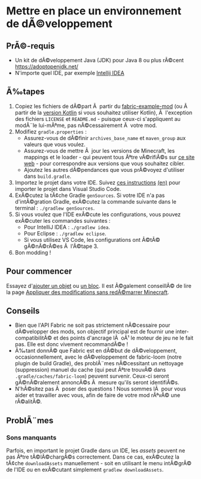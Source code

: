 # Mettre en place un environnement de dÃ©veloppement

## PrÃ©-requis

- Un kit de dÃ©veloppement Java (JDK) pour Java 8 ou plus rÃ©cent
  <https://adoptopenjdk.net/>
- N'importe quel IDE, par exemple [Intellij IDEA](https://www.jetbrains.com/idea/download/#section=windows)

## Ã‰tapes

1. Copiez les fichiers de dÃ©part Ã  partir du
   [fabric-example-mod](https://github.com/FabricMC/fabric-example-mod/)
   (ou Ã  partir de la [version  Kotlin](https://github.com/natanfudge/fabric-example-mod-kotlin) si
   vous souhaitez utiliser Kotlin), Ã  l'exception des fichiers
   `LICENSE` et `README.md` - puisque ceux-ci s'appliquent au modÃ¨le
   lui-mÃªme, pas nÃ©cessairement Ã  votre mod.
2. Modifiez `gradle.properties` :
   - Assurez-vous de dÃ©finir `archives_base_name` et `maven_group`
     aux valeurs que vous voulez.
   - Assurez-vous de mettre Ã  jour les versions de Minecraft, les
     mappings et le loader - qui peuvent tous Ãªtre vÃ©rifiÃ©s sur [ce    site web](https://modmuss50.me/fabric.html) - pour correspondre
     aux versions que vous souhaitez cibler.
   - Ajoutez les autres dÃ©pendances que vous prÃ©voyez d'utiliser dans
     `build.gradle`.
3. Importez le projet dans votre IDE. Suivez [ces  instructions](../../French/tutoriel/mise_en_place_vscode.md)
   [(en)](../../Other/vscode_setup.md) pour importer le projet dans Visual
   Studio Code.
4. ExÃ©cutez la tÃ¢che Gradle `genSources`. Si votre IDE n'a pas
   d'intÃ©gration Gradle, exÃ©cutez la commande suivante dans le terminal
   : `./gradlew genSources`.
5. Si vous voulez que l'IDE exÃ©cute les configurations, vous pouvez
   exÃ©cuter les commandes suivantes :
   - Pour IntelliJ IDEA : `./gradlew idea`.
   - Pour Eclipse : `./gradlew eclipse`.
   - Si vous utilisez VS Code, les configurations ont Ã©tÃ© gÃ©nÃ©rÃ©es Ã 
     l'Ã©tape 3.
6. Bon modding !

## Pour commencer

Essayez d'[ajouter un objet](../../French/tutoriel/objets.md) ou [un
bloc](../../French/tutoriel/blocs.md). Il est Ã©galement conseillÃ© de lire la page
[Appliquer des modifications sans redÃ©marrer
Minecraft](../../French/tutoriel/appliquer_modifications.md).

## Conseils

- Bien que l'API Fabric ne soit pas strictement nÃ©cessaire pour
  dÃ©velopper des mods, son objectif principal est de fournir une
  inter-compatibilitÃ© et des points d'ancrage lÃ  oÃ¹ le moteur de jeu
  ne le fait pas. Elle est donc vivement recommandÃ©e !
- Ã‰tant donnÃ© que Fabric est en dÃ©but de dÃ©veloppement,
  occasionnellement, avec le dÃ©veloppement de fabric-loom (notre
  plugin de build Gradle), des problÃ¨mes nÃ©cessitant un nettoyage
  (suppression) manuel du cache (qui peut Ãªtre trouvÃ© dans
  `.gradle/caches/fabric-loom`) peuvent survenir. Ceux-ci seront
  gÃ©nÃ©ralement annoncÃ©s Ã  mesure qu'ils seront identifiÃ©s.
- N'hÃ©sitez pas Ã  poser des questions ! Nous sommes lÃ  pour vous aider
  et travailler avec vous, afin de faire de votre mod rÃªvÃ© une
  rÃ©alitÃ©.

## ProblÃ¨mes

### Sons manquants

Parfois, en important le projet Gradle dans un IDE, les *assets* peuvent
ne pas Ãªtre tÃ©lÃ©chargÃ©s correctement. Dans ce cas, exÃ©cutez la tÃ¢che
`downloadAssets` manuellement - soit en utilisant le menu intÃ©grÃ© de
l'IDE ou en exÃ©cutant simplement `gradlew downloadAssets`.
